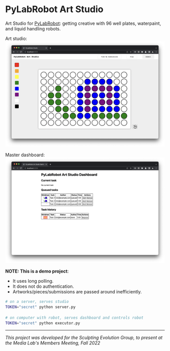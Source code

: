 # PyLabRobot Art Studio

Art Studio for [PyLabRobot](https://github.com/pylabrobot/pylabrobot): getting creative with 96 well plates, waterpaint, and liquid handling robots.

Art studio:
![Screenshot](./.github/artstudio.png)

Master dashboard:
![Screenshot](./.github/dashboard.png)

**NOTE: This is a demo project**:

- It uses long polling.
- It does not do authentication.
- Artworks/pieces/submissions are passed around inefficiently.

```bash
# on a server, serves studio
TOKEN="secret" python server.py

# on computer with robot, serves dashboard and controls robot
TOKEN="secret" python executor.py
```

---

_This project was developed for the Sculpting Evolution Group, to present at the Media Lab's Members Meeting, Fall 2022_

